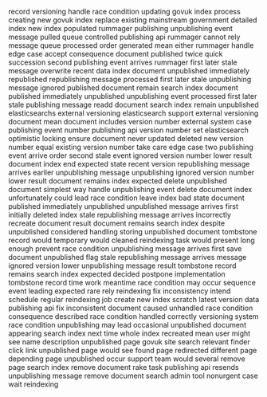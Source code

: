 record versioning handle race condition updating govuk index process creating new govuk index replace existing mainstream government detailed index new index populated rummager publishing unpublishing event message pulled queue controlled publishing api rummager cannot rely message queue processed order generated mean either rummager handle edge case accept consequence document published twice quick succession second publishing event arrives rummager first later stale message overwrite recent data index document unpublished immediately republished republishing message processed first later stale unpublishing message ignored published document remain search index document published immediately unpublished unpublishing event processed first later stale publishing message readd document search index remain unpublished elasticsearchs external versioning elasticsearch support external versioning document mean document includes version number external system case publishing event number publishing api version number set elasticsearch optimistic locking ensure document never updated deleted new version number equal existing version number take care edge case two publishing event arrive order second stale event ignored version number lower result document index end expected state recent version republishing message arrives earlier unpublishing message unpublishing ignored version number lower result document remains index expected delete unpublished document simplest way handle unpublishing event delete document index unfortunately could lead race condition leave index bad state document published immediately unpublished unpublished message arrives first initially deleted index stale republishing message arrives incorrectly recreate document result document remains search index despite unpublished considered handling storing unpublished document tombstone record would temporary would cleaned reindexing task would present long enough prevent race condition unpublishing message arrives first save document unpublished flag stale republishing message arrives message ignored version lower unpublishing message result tombstone record remains search index expected decided postpone implementation tombstone record time work meantime race condition may occur sequence event leading expected rare rely reindexing fix inconsistency intend schedule regular reindexing job create new index scratch latest version data publishing api fix inconsistent document caused unhandled race condition consequence described race condition handled correctly versioning system race condition unpublishing may lead occasional unpublished document appearing search index next time whole index recreated mean user might see name description unpublished page govuk site search relevant finder click link unpublished page would see found page redirected different page depending page unpublished occur support team would several remove page search index remove document rake task publishing api resends unpublishing message remove document search admin tool nonurgent case wait reindexing
